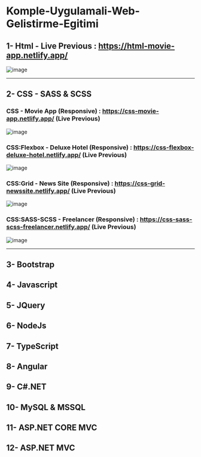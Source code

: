 # Komple-Uygulamali-Web-Gelistirme-Egitimi

## 1- Html - Live Previous : https://html-movie-app.netlify.app/
![image](https://user-images.githubusercontent.com/81612480/156267661-6b8117c7-3fd9-4e05-8ae6-3c979617f046.png)

<hr>

## 2- CSS - SASS & SCSS

### CSS - Movie App (Responsive) : https://css-movie-app.netlify.app/ (Live Previous) 
![image](https://user-images.githubusercontent.com/81612480/156268505-9b22a116-9a74-4441-85c0-80a595cf287c.png)

### CSS:Flexbox - Deluxe Hotel (Responsive) : https://css-flexbox-deluxe-hotel.netlify.app/ (Live Previous)
![image](https://user-images.githubusercontent.com/81612480/156269158-fa472f07-9438-48b2-ace8-27942759d7e0.png)

### CSS:Grid - News Site (Responsive) : https://css-grid-newssite.netlify.app/ (Live Previous)
![image](https://user-images.githubusercontent.com/81612480/156269559-c0a73d9c-0eee-4b2c-b96f-d5f9fcf690ee.png)

### CSS:SASS-SCSS - Freelancer (Responsive) : https://css-sass-scss-freelancer.netlify.app/ (Live Previous)
![image](https://user-images.githubusercontent.com/81612480/156269849-fc728f3c-bb94-4811-8b40-f34833d8957a.png)

<hr>

## 3- Bootstrap
## 4- Javascript
## 5- JQuery
## 6- NodeJs
## 7- TypeScript
## 8- Angular
## 9- C#.NET
## 10- MySQL & MSSQL
## 11- ASP.NET CORE MVC
## 12- ASP.NET MVC
